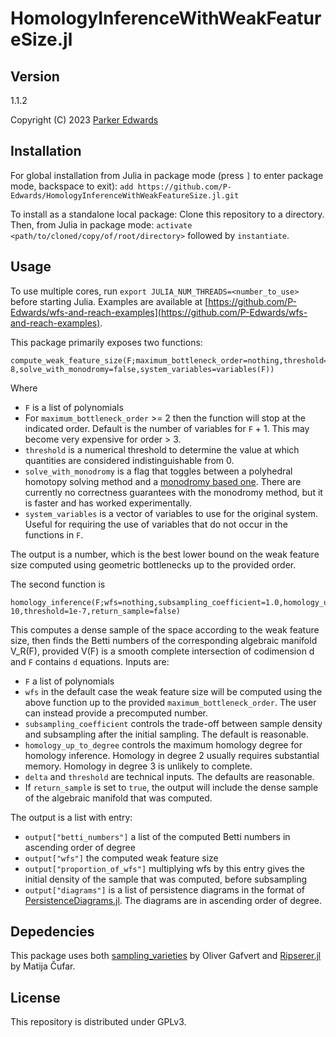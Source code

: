 HomologyInferenceWithWeakFeatureSize.jl
=======================================

Version
-------
1.1.2


Copyright (C) 2023 [Parker
Edwards](https://sites.nd.edu/parker-edwards/)


Installation
-------------
For global installation from Julia in package mode (press `]` to enter package mode, backspace to exit): `add https://github.com/P-Edwards/HomologyInferenceWithWeakFeatureSize.jl.git`

To install as a standalone local package: Clone this repository to a directory. Then, from Julia in package mode: `activate <path/to/cloned/copy/of/root/directory>` followed by `instantiate`. 


Usage
------
To use multiple cores, run `export JULIA_NUM_THREADS=<number_to_use>` before starting Julia. Examples are available at [https://github.com/P-Edwards/wfs-and-reach-examples](https://github.com/P-Edwards/wfs-and-reach-examples).


This package primarily exposes two functions: 

	compute_weak_feature_size(F;maximum_bottleneck_order=nothing,threshold=1e-8,solve_with_monodromy=false,system_variables=variables(F))

Where 
* `F` is a list of polynomials
* For `maximum_bottleneck_order` >= 2 then the function will stop at the indicated order. Default is the number of variables for `F` + 1. This may become very expensive for order > 3. 
* `threshold` is a numerical threshold to determine the value at which quantities are considered indistinguishable from 0.
* `solve_with_monodromy` is a flag that toggles between a polyhedral homotopy solving method and a [monodromy based one](https://www.juliahomotopycontinuation.org/HomotopyContinuation.jl/stable/monodromy/). There are currently no correctness guarantees with the monodromy method, but it is faster and has worked experimentally.
* `system_variables` is a vector of variables to use for the original system. Useful for requiring the use of variables that do not occur in the functions in `F`.

The output is a number, which is the best lower bound on the weak feature size computed using geometric bottlenecks up to the provided order. 


The second function is
	
	homology_inference(F;wfs=nothing,subsampling_coefficient=1.0,homology_up_to_degree=1,maximum_bottleneck_order=nothing,delta=1e-10,threshold=1e-7,return_sample=false)

This computes a dense sample of the space according to the weak feature size, then finds the Betti numbers of the corresponding algebraic manifold V_R(F), provided V(F) is a smooth complete intersection of codimension d and `F` contains `d` equations. Inputs are: 

* `F` a list of polynomials 
* `wfs` in the default case the weak feature size will be computed using the above function up to the provided `maximum_bottleneck_order`. The user can instead provide a precomputed number. 
* `subsampling_coefficient` controls the trade-off between sample density and subsampling after the initial sampling. The default is reasonable. 
* `homology_up_to_degree` controls the maximum homology degree for homology inference. Homology in degree 2 usually requires substantial memory. Homology in degree 3 is unlikely to complete.
* `delta` and `threshold` are technical inputs. The defaults are reasonable. 
* If `return_sample` is set to `true`, the output will include the dense sample of the algebraic manifold that was computed. 


The output is a list with entry: 
* `output["betti_numbers"]` a list of the computed Betti numbers in ascending order of degree
* `output["wfs"]` the computed weak feature size
* `output["proportion_of_wfs"]` multiplying wfs by this entry gives the initial density of the sample that was computed, before subsampling
* `output["diagrams"]` is a list of persistence diagrams in the format of [PersistenceDiagrams.jl](https://github.com/mtsch/PersistenceDiagrams.jl). The diagrams are in ascending order of degree. 


Depedencies
-----------
This package uses both [sampling_varieties](https://github.com/olivergafvert/sampling_varieties) by Oliver Gafvert and [Ripserer.jl](https://mtsch.github.io/Ripserer.jl/dev/) by Matija Čufar. 

License
-------
This repository is distributed under GPLv3. 

